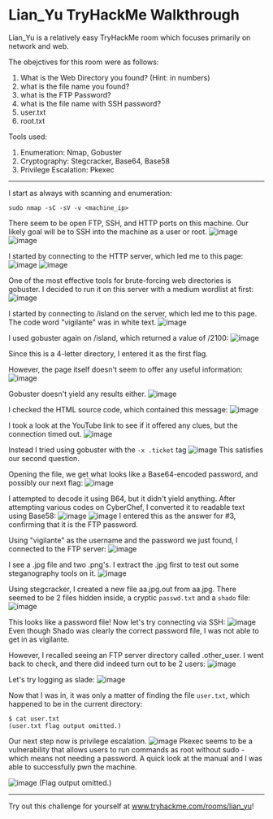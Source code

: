 # Lian_Yu TryHackMe Walkthrough
Lian_Yu is a relatively easy TryHackMe room which focuses primarily on network and web.

The obejctives for this room were as follows:
1. What is the Web Directory you found? (Hint: in numbers)
2. what is the file name you found?
3. what is the FTP Password?
4. what is the file name with SSH password?
5. user.txt
6. root.txt

Tools used:
1. Enumeration: Nmap, Gobuster
2. Cryptography: Stegcracker, Base64, Base58
3. Privilege Escalation: Pkexec
_______________________________________________________________________________________

I start as always with scanning and enumeration:
```
sudo nmap -sC -sV -v <machine_ip>
```
There seem to be open FTP, SSH, and HTTP ports on this machine. Our likely goal will be to SSH into the machine as a user or root.
![image](https://media.github.tamu.edu/user/17583/files/dac2a580-c849-11ec-839b-1d543e1c929a)
![image](https://media.github.tamu.edu/user/17583/files/e910c180-c849-11ec-93fc-0ddc5dda10dd)

I started by connecting to the HTTP server, which led me to this page:
![image](https://media.github.tamu.edu/user/17583/files/53296680-c84a-11ec-842b-084c2a916f15)
![image](https://media.github.tamu.edu/user/17583/files/3bea7900-c84a-11ec-989c-b04a23b3b01c)

One of the most effective tools for brute-forcing web directories is gobuster. I decided to run it on this server with a medium wordlist at first:
![image](https://media.github.tamu.edu/user/17583/files/1447e080-c84b-11ec-9651-a01b99736107)

I started by connecting to /island on the server, which led me to this page. The code word "vigilante" was in white text.
![image](https://media.github.tamu.edu/user/17583/files/e7e09400-c84b-11ec-9c25-ec673e1ded9d)

I used gobuster again on /island, which returned a value of /2100:
![image](https://media.github.tamu.edu/user/17583/files/c97a9880-c84b-11ec-8cc5-2bd171ccc58e)

Since this is a 4-letter directory, I entered it as the first flag.

However, the page itself doesn't seem to offer any useful information:
![image](https://media.github.tamu.edu/user/17583/files/a05a0800-c84b-11ec-8f70-68b69b549f39)

Gobuster doesn't yield any results either.
![image](https://media.github.tamu.edu/user/17583/files/92f74a80-c858-11ec-9f1a-c061b5acf938)

I checked the HTML source code, which contained this message:
![image](https://media.github.tamu.edu/user/17583/files/6f2e0780-c84c-11ec-89b9-8edde2d844b7)

I took a look at the YouTube link to see if it offered any clues, but the connection timed out.
![image](https://media.github.tamu.edu/user/17583/files/879e2200-c84c-11ec-80e9-72a7c80fd3a2)

Instead I tried using gobuster with the ```-x .ticket``` tag
![image](https://media.github.tamu.edu/user/17583/files/d0ee7180-c84c-11ec-947e-14e49983cc68)
This satisfies our second question.

Opening the file, we get what looks like a Base64-encoded password, and possibly our next flag:
![image](https://media.github.tamu.edu/user/17583/files/b8cb2200-c84d-11ec-8076-ad44c85bf97b)

I attempted to decode it using B64, but it didn't yield anything. After attempting various codes on CyberChef, I converted it to readable text using Base58:
![image](https://media.github.tamu.edu/user/17583/files/93d6af00-c84d-11ec-955e-15516c28bf58)
![image](https://media.github.tamu.edu/user/17583/files/ef08a180-c84d-11ec-8990-1f0cc9e29ad6)
I entered this as the answer for #3, confirming that it is the FTP password. 

Using "vigilante" as the username and the password we just found, I connected to the FTP server:
![image](https://media.github.tamu.edu/user/17583/files/37c05a80-c84e-11ec-8936-8ea4f994eed4)

I see a .jpg file and two .png's. I extract the .jpg first to test out some steganography tools on it.
![image](https://media.github.tamu.edu/user/17583/files/224d2f80-c852-11ec-8c9a-de8560d8cb36)

Using stegcracker, I created a new file aa.jpg.out from aa.jpg. There seemed to be 2 files hidden inside, a cryptic ```passwd.txt``` and a ```shado``` file:
![image](https://media.github.tamu.edu/user/17583/files/304f8000-c853-11ec-9d6a-15f305742a61)

This looks like a password file! Now let's try connecting via SSH:
![image](https://media.github.tamu.edu/user/17583/files/478e6d80-c853-11ec-8d75-53ef58c346b2)
Even though Shado was clearly the correct password file, I was not able to get in as vigilante. 

However, I recalled seeing an FTP server directory called .other_user. I went back to check, and there did indeed turn out to be 2 users:
![image](https://media.github.tamu.edu/user/17583/files/c091c300-c85b-11ec-9210-39969416e751)

Let's try logging as slade:
![image](https://media.github.tamu.edu/user/17583/files/0185d980-c854-11ec-8407-20255418b4e7)

Now that I was in, it was only a matter of finding the file ```user.txt```, which happened to be in the current directory:
```
$ cat user.txt
(user.txt flag output omitted.)
```

Our next step now is privilege escalation.
![image](https://media.github.tamu.edu/user/17583/files/8f61c480-c854-11ec-8ad6-1f2289c478a0)
Pkexec seems to be a vulnerability that allows users to run commands as root without sudo - which means not needing a password. A quick look at the manual and I was able to successfully pwn the machine.

![image](https://media.github.tamu.edu/user/17583/files/36def700-c855-11ec-9ccb-d06024f8c31f)
(Flag output omitted.) 
_______________________________________________________________________________________

Try out this challenge for yourself at www.tryhackme.com/rooms/lian_yu!



